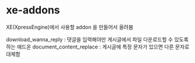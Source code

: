 xe-addons
=========

XE(XpressEngine)에서 사용할 addon 을 만들어서 올려봄

download_wanna_reply : 댓글을 입력해야만 게시글에서 파일 다운로드할 수 있도록 하는 애드온
document_content_replace : 게시글에 특정 문자가 있으면 다른 문자로 대체함

